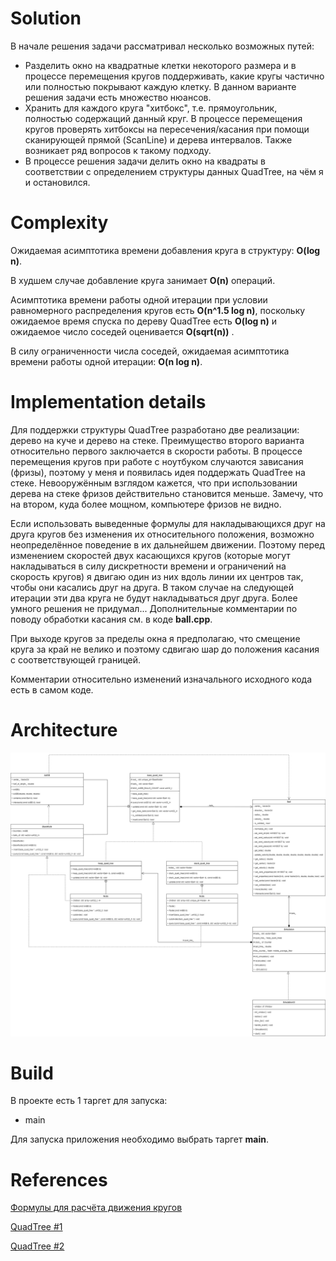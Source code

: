 # Solution

В начале решения задачи рассматривал несколько возможных путей:
<ul>
  <li>Разделить окно на квадратные клетки некоторого размера и в процессе перемещения кругов поддерживать, какие кругы частично или полностью покрывают каждую клетку. В данном варианте решения задачи есть множество нюансов. </li>
  <li>Хранить для каждого круга "хитбокс", т.е. прямоугольник, полностью содержащий данный круг. В процессе перемещения кругов проверять хитбоксы на пересечения/касания при помощи сканирующей прямой (ScanLine) и дерева интервалов. Также возникает ряд вопросов к такому подходу. </li>
  <li>В процессе решения задачи делить окно на квадраты в соответствии с определением структуры данных QuadTree, на чём я и остановился. </li>
</ul>

# Complexity

Ожидаемая асимптотика времени добавления круга в структуру: **O(log n)**.

В худшем случае добавление круга занимает **O(n)** операций.

Асимптотика времени работы одной итерации при условии равномерного распределения кругов есть **O(n^1.5 log n)**,
поскольку ожидаемое время спуска по дереву QuadTree есть **O(log n)** и ожидаемое число соседей оценивается **O(sqrt(n))** .

В силу ограниченности числа соседей, ожидаемая асимптотика времени работы одной итерации: **O(n log n)**.

# Implementation details

Для поддержки структуры QuadTree разработано две реализации: дерево на куче и дерево на стеке.
Преимущество второго варианта относительно первого заключается в скорости работы.
В процессе перемещения кругов при работе с ноутбуком случаются зависания (фризы), поэтому у меня и появилась идея поддержать QuadTree на стеке.
Невооружённым взглядом кажется, что при использовании дерева на стеке фризов действительно становится меньше.
Замечу, что на втором, куда более мощном, компьютере фризов не видно.

Если использовать выведенные формулы для накладывающихся друг на друга кругов без изменения их относительного положения,
возможно неопределённое поведение в их дальнейшем движении.
Поэтому перед изменением скоростей двух касающихся кругов (которые могут накладываться в силу дискретности времени и
ограничений на скорость кругов) я двигаю один из них вдоль линии их центров так, чтобы они касались друг на друга.
В таком случае на следующей итерации эти два круга не будут накладываться друг друга. Более умного решения не придумал...
Дополнительные комментарии по поводу обработки касания см. в коде **ball.cpp**.

При выходе кругов за пределы окна я предполагаю, что смещение круга за край не велико и поэтому сдвигаю шар до положения
касания с соответствующей границей.

Комментарии относительно изменений изначального исходного кода есть в самом коде.

# Architecture

![Alt text](UML/class_diagram.png?raw=true "Class diagram")

# Build

В проекте есть 1 таргет для запуска:
<ul>
  <li> main </li>

[//]: # (  <li> test </li>)

[//]: # (  <li> test_two_balls </li>)
</ul>

[//]: # (Последние два я использовал для тестирования решения.)

Для запуска приложения необходимо выбрать таргет **main**.

# References

[Формулы для расчёта движения кругов](https://en.wikipedia.org/wiki/Elastic_collision)

[QuadTree #1](https://vixra.org/pdf/2005.0108v1.pdf)

[QuadTree #2](https://github.com/pvigier/Quadtree)
